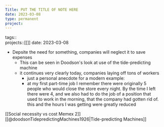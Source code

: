 ```yaml
---
Title: PUT THE TITLE OF NOTE HERE
date: 2023-03-08
type: permanent
project:
---
```


tags::  
projects::[[]]
date: 2023-03-08

- Depsite the need for something, companies will neglect it to save expenses
	- This can be seen in Doodson's look at use of the tide-predicting machine
	- it continues very clearly today, companies laying off tons of workers
		- just a personal anecdote for a modern example:
		- at my first part-time job I remember there were originally 5 people who would close the store every night. By the time I left there were 4, and we also had to do the job of a position that used to work in the morning, that the company had gotten rid of. this and the hours I was getting were greatly reduced

[[Social necessity vs cost Memex 2]]
[[@doodsonTidepredictingMachines1926|Tide-predicting Machines]]